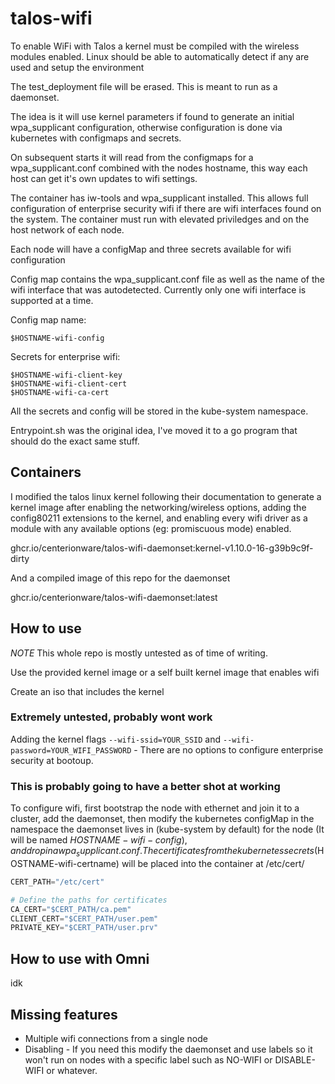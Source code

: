 # talos-wifi

To enable WiFi with Talos a kernel must be compiled with the wireless modules enabled. Linux should be able to automatically detect if any are used and setup the environment

The test_deployment file will be erased. This is meant to run as a daemonset.

The idea is it will use kernel parameters if found to generate an initial wpa_supplicant configuration, otherwise configuration is done via kubernetes with configmaps and secrets. 

On subsequent starts it will read from the configmaps for a wpa_supplicant.conf combined with the nodes hostname, this way each host can get it's own updates to wifi settings.

The container has iw-tools and wpa_supplicant installed. This allows full configuration of enterprise security wifi if there are wifi interfaces found on the system.
The container must run with elevated priviledges and on the host network of each node.

Each node will have a configMap and three secrets available for wifi configuration

Config map contains the wpa_supplicant.conf file as well as the name of the wifi interface that was autodetected. Currently only one wifi interface is supported at a time.

Config map name:
```
$HOSTNAME-wifi-config
```

Secrets for enterprise wifi: 
```
$HOSTNAME-wifi-client-key
$HOSTNAME-wifi-client-cert
$HOSTNAME-wifi-ca-cert
```

All the secrets and config will be stored in the kube-system namespace.

Entrypoint.sh was the original idea, I've moved it to a go program that should do the exact same stuff.

## Containers
I modified the talos linux kernel following their documentation to generate a kernel image after enabling the networking/wireless options, adding the config80211 extensions to the kernel, and enabling every wifi driver as a module with any available options (eg: promiscuous mode) enabled.

ghcr.io/centerionware/talos-wifi-daemonset:kernel-v1.10.0-16-g39b9c9f-dirty

And a compiled image of this repo for the daemonset

ghcr.io/centerionware/talos-wifi-daemonset:latest

## How to use
 *NOTE* This whole repo is mostly untested as of time of writing.

Use the provided kernel image or a self built kernel image that enables wifi


Create an iso that includes the kernel

### Extremely untested, probably wont work
Adding the kernel flags `--wifi-ssid=YOUR_SSID` and `--wifi-password=YOUR_WIFI_PASSWORD` - There are no options to configure enterprise security at bootoup. 

### This is probably going to have a better shot at working
To configure wifi, first bootstrap the node with ethernet and join it to a cluster, add the daemonset, then modify the kubernetes configMap in the namespace the daemonset lives in (kube-system by default) for the node (It will be named $HOSTNAME-wifi-config), and drop in a wpa_supplicant.conf. The certificates from the kubernetes secrets ($HOSTNAME-wifi-certname) will be placed into the container at /etc/cert/

```s
CERT_PATH="/etc/cert"

# Define the paths for certificates
CA_CERT="$CERT_PATH/ca.pem"
CLIENT_CERT="$CERT_PATH/user.pem"
PRIVATE_KEY="$CERT_PATH/user.prv"
```


## How to use with Omni

idk

## Missing features

* Multiple wifi connections from a single node
* Disabling - If you need this modify the daemonset and use labels so it won't run on nodes with a specific label such as NO-WIFI or DISABLE-WIFI or whatever.


